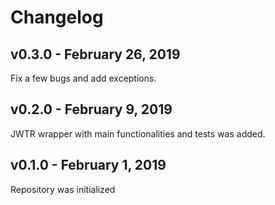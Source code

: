 # Changelog

## v0.3.0 - February 26, 2019

Fix a few bugs and add exceptions.

## v0.2.0 - February 9, 2019

JWTR wrapper with main functionalities and tests was added.

## v0.1.0 - February 1, 2019

Repository was initialized